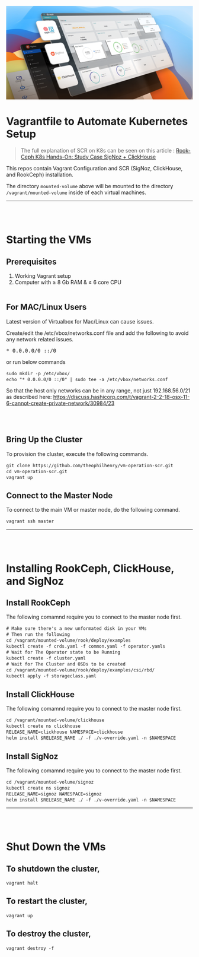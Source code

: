![Image](./assets/cover.png)

# Vagrantfile to Automate Kubernetes Setup
> The full explanation of SCR on K8s can be seen on this article : [Rook-Ceph K8s Hands-On: Study Case SigNoz + ClickHouse](https://medium.com/@theophil730730/rook-ceph-k8s-hands-on-study-case-signoz-clickhouse-fb9ad1417815)

This repos contain Vagrant Configuration and SCR (SigNoz, ClickHouse, and RookCeph) installation. 

The directory `mounted-volume` above will be mounted to the directory `/vagrant/mounted-volume` inside of each virtual machines.

---
<br><br>
# Starting the VMs

## Prerequisites
1. Working Vagrant setup
2. Computer with ≥ 8 Gb RAM & ≥ 6 core CPU
<br><br>
## For MAC/Linux Users

Latest version of Virtualbox for Mac/Linux can cause issues.

Create/edit the /etc/vbox/networks.conf file and add the following to avoid any network related issues.
<pre>* 0.0.0.0/0 ::/0</pre>
or run below commands
```shell
sudo mkdir -p /etc/vbox/
echo "* 0.0.0.0/0 ::/0" | sudo tee -a /etc/vbox/networks.conf
```
So that the host only networks can be in any range, not just 192.168.56.0/21 as described here:
https://discuss.hashicorp.com/t/vagrant-2-2-18-osx-11-6-cannot-create-private-network/30984/23

<br><br>
## Bring Up the Cluster
To provision the cluster, execute the following commands.
```shell
git clone https://github.com/theophilhenry/vm-operation-scr.git
cd vm-operation-scr.git
vagrant up
```

## Connect to the Master Node
To connect to the main VM or master node, do the following command.
```shell
vagrant ssh master
```

---
<br><br>
# Installing RookCeph, ClickHouse, and SigNoz

## Install RookCeph
The following comamnd require you to connect to the master node first.
```shell
# Make sure there's a new unformated disk in your VMs
# Then run the following
cd /vagrant/mounted-volume/rook/deploy/examples
kubectl create -f crds.yaml -f common.yaml -f operator.yamls
# Wait for The Operator state to be Running
kubectl create -f cluster.yaml
# Wait for The Cluster and OSDs to be created
cd /vagrant/mounted-volume/rook/deploy/examples/csi/rbd/
kubectl apply -f storageclass.yaml
```

## Install ClickHouse
The following comamnd require you to connect to the master node first.
```shell
cd /vagrant/mounted-volume/clickhouse
kubectl create ns clickhouse
RELEASE_NAME=clickhouse NAMESPACE=clickhouse
helm install $RELEASE_NAME ./ -f ./v-override.yaml -n $NAMESPACE
```

## Install SigNoz
The following comamnd require you to connect to the master node first.
```shell
cd /vagrant/mounted-volume/signoz
kubectl create ns signoz
RELEASE_NAME=signoz NAMESPACE=signoz
helm install $RELEASE_NAME ./ -f ./v-override.yaml -n $NAMESPACE
```

---

<br><br>
# Shut Down the VMs
## To shutdown the cluster,
```shell
vagrant halt
```

## To restart the cluster,
```shell
vagrant up
```

## To destroy the cluster,
```shell
vagrant destroy -f
```

